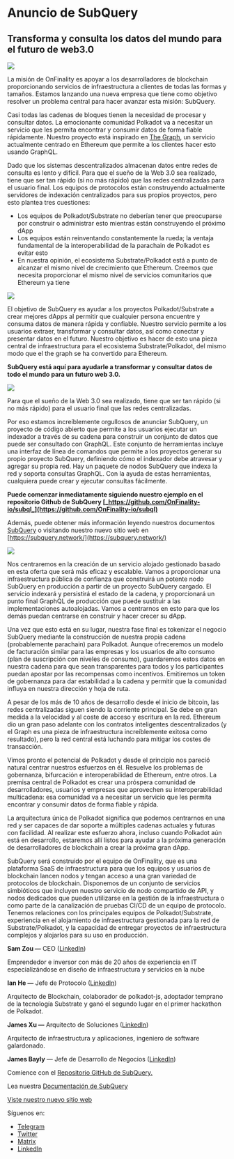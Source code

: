 # Anuncio de SubQuery

## Transforma y consulta los datos del mundo para el futuro de web3.0

![](https://miro.medium.com/max/1400/1*J5u22qNxndcuCrFJ1mfGqg.png)

La misión de OnFinality es apoyar a los desarrolladores de blockchain proporcionando servicios de infraestructura a clientes de todas las formas y tamaños. Estamos lanzando una nueva empresa que tiene como objetivo resolver un problema central para hacer avanzar esta misión: SubQuery.

Casi todas las cadenas de bloques tienen la necesidad de procesar y consultar datos. La emocionante comunidad Polkadot va a necesitar un servicio que les permita encontrar y consumir datos de forma fiable rápidamente. Nuestro proyecto está inspirado en [The Graph](https://thegraph.com/), un servicio actualmente centrado en Ethereum que permite a los clientes hacer esto usando GraphQL.

Dado que los sistemas descentralizados almacenan datos entre redes de consulta es lento y difícil. Para que el sueño de la Web 3.0 sea realizado, tiene que ser tan rápido (si no más rápido) que las redes centralizadas para el usuario final. Los equipos de protocolos están construyendo actualmente servidores de indexación centralizados para sus propios proyectos, pero esto plantea tres cuestiones:

- Los equipos de Polkadot/Substrate no deberían tener que preocuparse por construir o administrar esto mientras están construyendo el próximo dApp
- Los equipos están reinventando constantemente la rueda; la ventaja fundamental de la interoperabilidad de la parachain de Polkadot es evitar esto
- En nuestra opinión, el ecosistema Substrate/Polkadot está a punto de alcanzar el mismo nivel de crecimiento que Ethereum. Creemos que necesita proporcionar el mismo nivel de servicios comunitarios que Ethereum ya tiene

![](https://miro.medium.com/max/1400/1*l4b4BXWkczVDaHyv30lLQQ.png)

El objetivo de SubQuery es ayudar a los proyectos Polkadot/Substrate a crear mejores dApps al permitir que cualquier persona encuentre y consuma datos de manera rápida y confiable. Nuestro servicio permite a los usuarios extraer, transformar y consultar datos, así como conectar y presentar datos en el futuro. Nuestro objetivo es hacer de esto una pieza central de infraestructura para el ecosistema Substrate/Polkadot, del mismo modo que el the graph se ha convertido para Ethereum.

**SubQuery está aquí para ayudarle a transformar y consultar datos de todo el mundo para un futuro web 3.0.**

![](https://miro.medium.com/max/1000/1*IHstJG-hBwQzicLdWkGR5w.png)

Para que el sueño de la Web 3.0 sea realizado, tiene que ser tan rápido (si no más rápido) para el usuario final que las redes centralizadas.

Por eso estamos increíblemente orgullosos de anunciar SubQuery, un proyecto de código abierto que permite a los usuarios ejecutar un indexador a través de su cadena para construir un conjunto de datos que puede ser consultado con GraphQL. Este conjunto de herramientas incluye una interfaz de línea de comandos que permite a los proyectos generar su propio proyecto SubQuery, definiendo cómo el indexador debe atravesar y agregar su propia red. Hay un paquete de nodos SubQuery que indexa la red y soporta consultas GraphQL. Con la ayuda de estas herramientas, cualquiera puede crear y ejecutar consultas fácilmente.

**Puede comenzar inmediatamente siguiendo nuestro ejemplo en el repositorio Github de SubQuery [_https://github.com/OnFinality-io/subql_](https://github.com/OnFinality-io/subql)**

Además, puede obtener más información leyendo nuestros documentos [SubQuery](https://doc.subquery.network/) o visitando nuestro nuevo sitio web en [https://subquery.network/](https://subquery.network/)

![](https://miro.medium.com/max/1000/1*3oA1Hvns1vrImTsmowO_Jw.png)

Nos centraremos en la creación de un servicio alojado gestionado basado en esta oferta que será más eficaz y escalable. Vamos a proporcionar una infraestructura pública de confianza que construirá un potente nodo SubQuery en producción a partir de un proyecto SubQuery cargado. El servicio indexará y persistirá el estado de la cadena, y proporcionará un punto final GraphQL de producción que puede sustituir a las implementaciones autoalojadas. Vamos a centrarnos en esto para que los demás puedan centrarse en construir y hacer crecer su dApp.

Una vez que esto está en su lugar, nuestra fase final es tokenizar el negocio SubQuery mediante la construcción de nuestra propia cadena (probablemente parachain) para Polkadot. Aunque ofreceremos un modelo de facturación similar para las empresas y los usuarios de alto consumo (plan de suscripción con niveles de consumo), guardaremos estos datos en nuestra cadena para que sean transparentes para todos y los participantes puedan apostar por las recompensas como incentivos. Emitiremos un token de gobernanza para dar estabilidad a la cadena y permitir que la comunidad influya en nuestra dirección y hoja de ruta.

A pesar de los más de 10 años de desarrollo desde el inicio de bitcoin, las redes centralizadas siguen siendo la corriente principal. Se debe en gran medida a la velocidad y al coste de acceso y escritura en la red. Ethereum dio un gran paso adelante con los contratos inteligentes descentralizados (y el Graph es una pieza de infraestructura increíblemente exitosa como resultado), pero la red central está luchando para mitigar los costes de transacción.

Vimos pronto el potencial de Polkadot y desde el principio nos pareció natural centrar nuestros esfuerzos en él. Resuelve los problemas de gobernanza, bifurcación e interoperabilidad de Ethereum, entre otros. La premisa central de Polkadot es crear una próspera comunidad de desarrolladores, usuarios y empresas que aprovechen su interoperabilidad multicadena: esa comunidad va a necesitar un servicio que les permita encontrar y consumir datos de forma fiable y rápida.

La arquitectura única de Polkadot significa que podemos centrarnos en una red y ser capaces de dar soporte a múltiples cadenas actuales y futuras con facilidad. Al realizar este esfuerzo ahora, incluso cuando Polkadot aún está en desarrollo, estaremos allí listos para ayudar a la próxima generación de desarrolladores de blockchain a crear la próxima gran dApp.

SubQuery será construido por el equipo de OnFinality, que es una plataforma SaaS de infraestructura para que los equipos y usuarios de blockchain lancen nodos y tengan acceso a una gran variedad de protocolos de blockchain. Disponemos de un conjunto de servicios simbióticos que incluyen nuestro servicio de nodo compartido de API, y nodos dedicados que pueden utilizarse en la gestión de la infraestructura o como parte de la canalización de pruebas CI/CD de un equipo de protocolo. Tenemos relaciones con los principales equipos de Polkadot/Substrate, experiencia en el alojamiento de infraestructura gestionada para la red de Substrate/Polkadot, y la capacidad de entregar proyectos de infraestructura complejos y alojarlos para su uso en producción.

**Sam Zou —** CEO ([LinkedIn](https://www.linkedin.com/in/sam-zou-5b8169a/))

Emprendedor e inversor con más de 20 años de experiencia en IT especializándose en diseño de infraestructura y servicios en la nube

**Ian He —** Jefe de Protocolo ([LinkedIn](https://www.linkedin.com/in/yin-he-7a266345/))

Arquitecto de Blockchain, colaborador de polkadot-js, adoptador temprano de la tecnología Substrate y ganó el segundo lugar en el primer hackathon de Polkadot.

**James Xu —** Arquitecto de Soluciones ([LinkedIn](https://www.linkedin.com/in/zhexu/))

Arquitecto de infraestructura y aplicaciones, ingeniero de software galardonado.

**James Bayly** — Jefe de Desarrollo de Negocios ([LinkedIn](https://www.linkedin.com/in/james-bayly/))

Comience con el [Repositorio GitHub de SubQuery.](https://github.com/OnFinality-io/subql)

Lea nuestra [Documentación de SubQuery](https://doc.subquery.network/)

[Viste nuestro nuevo sitio web](https://subquery.network/)

Síguenos en:

- [Telegram](https://t.me/subquerynetwork)
- [Twitter](https://twitter.com/subquerynetwork)
- [Matrix](https://matrix.to/#/%23subquery:matrix.org)
- [LinkedIn](https://www.linkedin.com/company/subquery)
